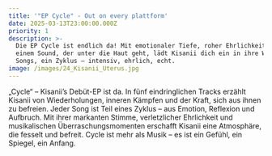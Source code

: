 ```yaml
---
title: '"EP Cycle" - Out on every plattform'
date: 2025-03-13T23:00:00.000Z
priority: 1
description: >-
  Die EP Cycle ist endlich da! Mit emotionaler Tiefe, roher Ehrlichkeit und
  einem Sound, der unter die Haut geht, lädt Kisanii dich ein in ihre Welt. Fünf
  Songs, ein Zyklus – intensiv, ehrlich, echt.
image: /images/24_Kisanii_Uterus.jpg
---
```


„Cycle“ – Kisanii’s Debüt-EP ist da.
In fünf eindringlichen Tracks erzählt Kisanii von Wiederholungen, inneren Kämpfen und der Kraft, sich aus ihnen zu befreien. Jeder Song ist Teil eines Zyklus – aus Emotion, Reflexion und Aufbruch. Mit ihrer markanten Stimme, verletzlicher Ehrlichkeit und musikalischen Überraschungsmomenten erschafft Kisanii eine Atmosphäre, die fesselt und befreit.
Cycle ist mehr als Musik – es ist ein Gefühl, ein Spiegel, ein Anfang.
